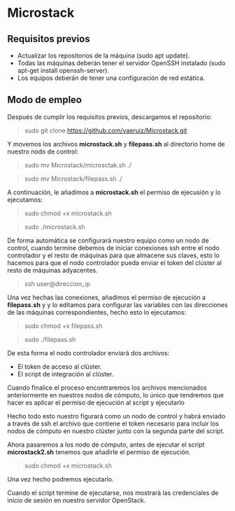 # Microstack

## Requisitos previos

- Actualizar los repositorios de la máquina (sudo apt update).
- Todas las máquinas deberán tener el servidor OpenSSH instalado (sudo apt-get install openssh-server).
- Los equipos deberán de tener una configuración de red estática.

## Modo de empleo

Después de cumplir los requisitos previos, descargamos el repositorio:

> sudo git clone https://github.com/vaeruiz/Microstack.git

Y movemos los archivos **microstack.sh** y **filepass.sh** al directorio home de nuestro nodo de control:

> sudo mv Microstack/microsctak.sh ./

> sudo mv Microstack/filepass.sh ./

A continuación, le añadimos a **microstack.sh** el permiso de ejecusión y lo ejecutamos:

> sudo chmod +x microstack.sh

> sudo ./microstack.sh

De forma automática se configurará nuestro equipo como un nodo de control, cuando termine debemos de iniciar conexiones ssh entre el nodo controlador y el resto de máquinas para que almacene sus claves, esto lo hacemos para que el nodo controlador pueda enviar el token del clúster al resto de máquinas adyacentes.

> ssh user@direccion_ip

Una vez hechas las conexiones, añadimos el permiso de ejecución a **filepass.sh** y y lo editamos para configurar las variables con las direcciones de las máquinas correspondientes, hecho esto lo ejecutamos:

> sudo chmod +x filepass.sh

> sudo ./filepass.sh

De esta forma el nodo controlador enviará dos archivos:

- El token de acceso al clúster.
- El script de integración al clúster.

Cuando finalice el proceso encontraremos los archivos mencionados anteriormente en nuestros nodos de cómputo, lo único que tendremos que hacer es aplicar el permiso de ejecución al script y ejecutarlo


Hecho todo esto nuestro figurará como un nodo de control y habrá enviado a través de ssh el archivo que contiene el token necesario para incluir los nodos de cómputo en nuestro clúster junto con la segunda parte del script.

Ahora pasaremos a los nodo de cómputo, antes de ejecutar el script **microstack2.sh** tenemos que añadirle el permiso de ejecución.

> sudo chmod +x microstack.sh

Una vez hecho podremos ejecutarlo.

Cuando el script termine de ejecutarse, nos mostrará las credenciales de inicio de sesión en nuestro servidor OpenStack.
